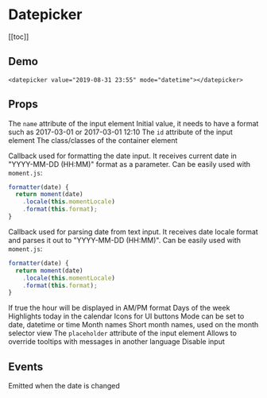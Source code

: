 # Datepicker

[[toc]]

## Demo

<demo>
  <datepicker value="2019-08-31 23:55" mode="datetime"></datepicker>
</demo>

```vue
<datepicker value="2019-08-31 23:55" mode="datetime"></datepicker>
```

## Props

<prop name="name" type="String">
  The <code>name</code> attribute of the input element
</prop>

<prop name="value" type="String">
  Initial value, it needs to have a format such as 2017-03-01 or 2017-03-01 12:10
</prop>

<prop name="id" type="String">
  The <code>id</code> attribute of the input element
</prop>

<prop name="container-class" type="String">
  The class/classes of the container element
</prop>

<prop name="formatter" type="Function" default-value="null">
  <p>
    Callback used for formatting the date input.
    It receives current date in "YYYY-MM-DD (HH:MM)" format as a parameter.
    Can be easily used with <code>moment.js</code>:
  </p>

```js
formatter(date) {
  return moment(date)
    .locale(this.momentLocale)
    .format(this.format);
}
```
</prop>

<prop name="parser" type="Function" default-value="null">
  <p>
    Callback used for parsing date from text input.
    It receives date locale format and parses it out to "YYYY-MM-DD (HH:MM)".
    Can be easily used with <code>moment.js</code>:
  </p>

```js
formatter(date) {
  return moment(date)
    .locale(this.momentLocale)
    .format(this.format);
}
```
</prop>

<prop name="use-am" type="Boolean" default-value="false">
  If true the hour will be displayed in AM/PM format
</prop>

<prop name="days-of-week" type="Array" default-value="['Su', 'Mo', 'Tu', ...]">
  Days of the week
</prop>

<prop name="highlight-today" type="Boolean" default-value="true">
  Highlights today in the calendar
</prop>

<prop name="icons" type="Object" default-value="{ left: 'glyphicon glyphicon-chevron-left', ... }">
  Icons for UI buttons
</prop>

<prop name="mode" type="String" default-value="date">
  Mode can be set to date, datetime or time
</prop>

<prop name="months" type="Array" default-value="['January', 'February', 'March', ...]">
  Month names
</prop>

<prop name="months-short" type="Array" default-value="['Jan', 'Feb', 'Mar', ...]">
  Short month names, used on the month selector view
</prop>

<prop name="placeholder" type="String">
  The <code>placeholder</code> attribute of the input element
</prop>

<prop name="translations" type="Object" default-value="{ today: 'Go to today', clear: 'Clear selection', ... }">
  Allows to override tooltips with messages in another language
</prop>

<prop name="disabled" type="Boolean" default-value="false">
  Disable input
</prop>

## Events

<event name="changed" parameters="Selected date (String)">
  Emitted when the date is changed
</event>
